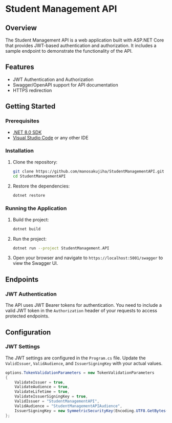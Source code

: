 # Student Management API

## Overview

The Student Management API is a web application built with ASP.NET Core that provides JWT-based authentication and authorization. It includes a sample endpoint to demonstrate the functionality of the API.

## Features

- JWT Authentication and Authorization
- Swagger/OpenAPI support for API documentation
- HTTPS redirection


## Getting Started

### Prerequisites

- [.NET 8.0 SDK](https://dotnet.microsoft.com/download/dotnet/8.0)
- [Visual Studio Code](https://code.visualstudio.com/) or any other IDE

### Installation

1. Clone the repository:
    ```bash
    git clone https://github.com/manosakujiha/StudentManagementAPI.git
    cd StudentManagementAPI
    ```

2. Restore the dependencies:
    ```bash
    dotnet restore
    ```

### Running the Application

1. Build the project:
    ```bash
    dotnet build
    ```

2. Run the project:
    ```bash
    dotnet run --project StudentManagement.API
    ```

3. Open your browser and navigate to `https://localhost:5001/swagger` to view the Swagger UI.

## Endpoints



### JWT Authentication

The API uses JWT Bearer tokens for authentication. You need to include a valid JWT token in the `Authorization` header of your requests to access protected endpoints.

## Configuration

### JWT Settings

The JWT settings are configured in the `Program.cs` file. Update the `ValidIssuer`, `ValidAudience`, and `IssuerSigningKey` with your actual values.

```csharp
options.TokenValidationParameters = new TokenValidationParameters
{
    ValidateIssuer = true,
    ValidateAudience = true,
    ValidateLifetime = true,
    ValidateIssuerSigningKey = true,
    ValidIssuer = "StudentManagementAPI",
    ValidAudience = "StudentManagementAPIAudience",
    IssuerSigningKey = new SymmetricSecurityKey(Encoding.UTF8.GetBytes("supersecretkey1234567890!@#$%^"))
};